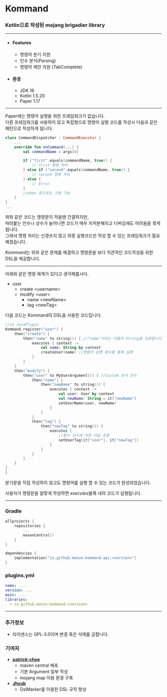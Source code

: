 # Kommand

### Kotlin으로 작성된 mojang brigadier library
---

* #### Features
    * 명령어 분기 지원
    * 인수 분석(Parsing)
    * 명령어 제안 지원 (TabComplete)
* #### 환경
    * JDK 16
    * Kotlin 1.5.20
    * Paper 1.17

---

Paper에는 명령어 실행을 위한 프레임워크가 없습니다.  
다른 프레임워크를 사용하지 않고 독립형으로 명령어 실행 코드를 작성시 다음과 같은 패턴으로 작성하게 됩니다.

```kotlin
class CommandDispatcher : CommandExecutor {
    ...
    override fun onCommand(...) {
        val commandName = args[0]

        if ("first".equals(commandName, true)) {
            // first 명령 처리
        } else if ("second".equals(commandName, true)) {
            // second 명령 처리
        } else {
            // Error
        }
        //when 문으로도 구현 가능
    }
}
...
```

위와 같은 코드는 명령문이 적을땐 간결하지만,  
따라붙는 인수나 상수가 늘어나면 코드가 매우 지저분해지고 디버깅에도 어려움을 겪게됩니다.  
그래서 명령 처리는 신경쓰지 않고 최종 실행코드만 작성 할 수 있는 프레임워크가 필요해졌습니다.

*Kommand*는 위와 같은 문제를 해결하고 명령문을 보다 직관적인 코드작성을 위한 DSL을 제공합니다.

---
아래와 같은 명령 체계가 있다고 생각해봅시다.

* user
    * create \<username>
    * modify \<user>
        * name \<newName>
        * tag \<newTag>

다음 코드는 Kommand의 DSL을 사용한 코드입니다.

```kotlin
//in JavaPlugin
Kommand.register("user") {
    then("create") {
        then("name" to string()) { //"name"이라는 이름의 String을 요청합니다.
            executes { context ->
                val name: String by context
                createUser(name) //명령어 실행 함수를 통해 실행
            }
        }
    }
    then("modify") {
        then("user" to MyUserArgument()) { //Custom 유저 인수
            then("name") {
                then("newName" to string()) {
                    executes { context ->
                        val user: User by context
                        val newName: String = it["newName"]
                        setUserName(user, newName)
                    }
                }
            }
            then("tag") {
                then("newTag" to string()) {
                    executes {
                        //함수 인수에 의한 타입 추론
                        setUserTag(it["user"], it["newTag"])
                    }
                }
            }
        }
    }
}
}
```

분기문을 직접 작성하지 않고도 명령어를 실행 할 수 있는 코드가 완성되었습니다.

사용자가 명령문을 알맞게 작성하면 *executes*블록 내의 코드가 실행됩니다.

---

### Gradle

```kotlin
allprojects {
    repositories {
        ...
        mavenCentral()
    }
}
```

```kotlin
dependencies {
    implementation("io.github.monun:kommand-api:<version>")
}
```

### plugins.yml

```yaml
name: ...
version: ...
main: ...
libraries:
  - io.github.monun:kommand:<version>
```

---

### 추가정보

* 라이센스는 GPL-3.0이며 변경 혹은 삭제를 금합니다.

### 기여자

* **[patrick-choe](https://github.com/patrick-choe)**
    * maven central 배포
    * 기본 Argument 일부 작성
    * mojang map 이용 환경 구축
* **[Jhyub](https://github.com/Jhyub)**
    * DslMarker를 이용한 DSL 규칙 향상
    